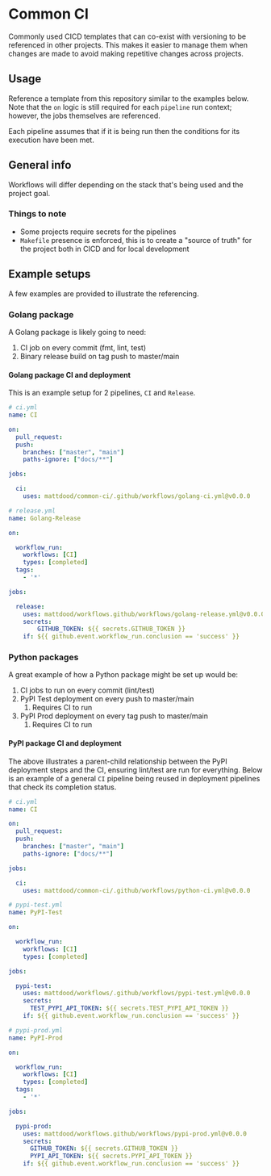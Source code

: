 # Common CI
Commonly used CICD templates that can co-exist with versioning to be referenced
in other projects. This makes it easier to manage them when changes are made to
avoid making repetitive changes across projects.

## Usage
Reference a template from this repository similar to the examples below. Note
that the `on` logic is still required for each `pipeline` run context; however, the
jobs themselves are referenced.

Each pipeline assumes that if it is being run then the conditions for its execution
have been met.

## General info
Workflows will differ depending on the stack that's being used and the project
goal.

### Things to note
* Some projects require secrets for the pipelines
* `Makefile` presence is enforced, this is to create a "source of truth" for the
project both in CICD and for local development

## Example setups
A few examples are provided to illustrate the referencing.

### Golang package
A Golang package is likely going to need:
1. CI job on every commit (fmt, lint, test)
1. Binary release build on tag push to master/main

#### Golang package CI and deployment
This is an example setup for 2 pipelines, `CI` and `Release`.

```yml
# ci.yml
name: CI

on:
  pull_request:
  push:
    branches: ["master", "main"]
    paths-ignore: ["docs/**"]

jobs:

  ci:
    uses: mattdood/common-ci/.github/workflows/golang-ci.yml@v0.0.0

# release.yml
name: Golang-Release

on:

  workflow_run:
    workflows: [CI]
    types: [completed]
  tags:
    - '*'

jobs:

  release:
    uses: mattdood/workflows.github/workflows/golang-release.yml@v0.0.0
    secrets:
        GITHUB_TOKEN: ${{ secrets.GITHUB_TOKEN }}
    if: ${{ github.event.workflow_run.conclusion == 'success' }}

```

### Python packages
A great example of how a Python package might be set up would be:
1. CI jobs to run on every commit (lint/test)
1. PyPI Test deployment on every push to master/main
    1. Requires CI to run
1. PyPI Prod deployment on every tag push to master/main
    1. Requires CI to run

#### PyPI package CI and deployment
The above illustrates a parent-child relationship between the PyPI deployment
steps and the CI, ensuring lint/test are run for everything. Below is an example
of a general `CI` pipeline being reused in deployment pipelines that check its
completion status.

```yml
# ci.yml
name: CI

on:
  pull_request:
  push:
    branches: ["master", "main"]
    paths-ignore: ["docs/**"]

jobs:

  ci:
    uses: mattdood/common-ci/.github/workflows/python-ci.yml@v0.0.0

# pypi-test.yml
name: PyPI-Test

on:

  workflow_run:
    workflows: [CI]
    types: [completed]

jobs:

  pypi-test:
    uses: mattdood/workflows/.github/workflows/pypi-test.yml@v0.0.0
    secrets:
      TEST_PYPI_API_TOKEN: ${{ secrets.TEST_PYPI_API_TOKEN }}
    if: ${{ github.event.workflow_run.conclusion == 'success' }}

# pypi-prod.yml
name: PyPI-Prod

on:

  workflow_run:
    workflows: [CI]
    types: [completed]
  tags:
    - '*'

jobs:

  pypi-prod:
    uses: mattdood/workflows.github/workflows/pypi-prod.yml@v0.0.0
    secrets:
      GITHUB_TOKEN: ${{ secrets.GITHUB_TOKEN }}
      PYPI_API_TOKEN: ${{ secrets.PYPI_API_TOKEN }}
    if: ${{ github.event.workflow_run.conclusion == 'success' }}
```


